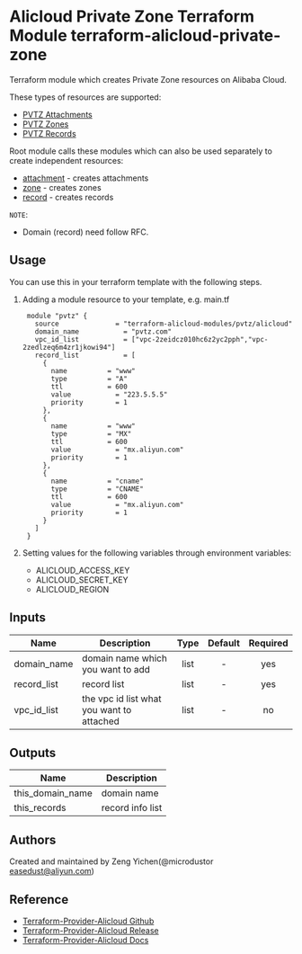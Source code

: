 Alicloud Private Zone Terraform Module
terraform-alicloud-private-zone
=============================================

Terraform module which creates Private Zone resources on Alibaba Cloud.

These types of resources are supported:

* [PVTZ Attachments](https://www.terraform.io/docs/providers/alicloud/r/pvtz_zone_attachment.html)
* [PVTZ Zones](https://www.terraform.io/docs/providers/alicloud/d/pvtz_zones.html)
* [PVTZ Records](https://www.terraform.io/docs/providers/alicloud/d/pvtz_zone_records.html)

Root module calls these modules which can also be used separately to create independent resources:

* [attachment](https://github.com/terraform-alicloud-modules/terraform-alicloud-private-zone/tree/master/modules/attachment) - creates attachments
* [zone](https://github.com/terraform-alicloud-modules/terraform-alicloud-private-zone/tree/master/modules/domain) - creates zones
* [record](https://github.com/terraform-alicloud-modules/terraform-alicloud-private-zone/tree/master/modules/record) - creates records


`NOTE`:
* Domain (record) need follow RFC.

Usage
-----
You can use this in your terraform template with the following steps.

1. Adding a module resource to your template, e.g. main.tf


        module "pvtz" {
          source              = "terraform-alicloud-modules/pvtz/alicloud"
          domain_name           = "pvtz.com"
          vpc_id_list           = ["vpc-2zeidcz010hc6z2yc2pph","vpc-2zedlzeq6m4zr1jkowi94"]
          record_list           = [
            {
              name          = "www"
              type          = "A"
              ttl           = 600
              value           = "223.5.5.5"
              priority        = 1
            },
            {
              name          = "www"
              type          = "MX"
              ttl           = 600
              value           = "mx.aliyun.com"
              priority        = 1
            },
            {
              name          = "cname"
              type          = "CNAME"
              ttl           = 600
              value           = "mx.aliyun.com"
              priority        = 1
            }
          ]
        }

2. Setting values for the following variables through environment variables:

    - ALICLOUD_ACCESS_KEY
    - ALICLOUD_SECRET_KEY
    - ALICLOUD_REGION

## Inputs

| Name | Description | Type | Default | Required |
|------|-------------|:----:|:-----:|:-----:|
| domain_name   | domain name which you want to add                                   | list   | -  | yes |
| record_list   | record list                                                         | list   | -  | yes |
| vpc_id_list   | the vpc id list what you want to attached                           | list   | -  | no  |


## Outputs

| Name | Description |
|------|-------------|
| this_domain_name | domain name           |
| this_records     | record info list      |

Authors
-------
Created and maintained by Zeng Yichen(@microdustor easedust@aliyun.com)

Reference
---------
* [Terraform-Provider-Alicloud Github](https://github.com/terraform-providers/terraform-provider-alicloud)
* [Terraform-Provider-Alicloud Release](https://releases.hashicorp.com/terraform-provider-alicloud/)
* [Terraform-Provider-Alicloud Docs](https://www.terraform.io/docs/providers/alicloud/index.html)
